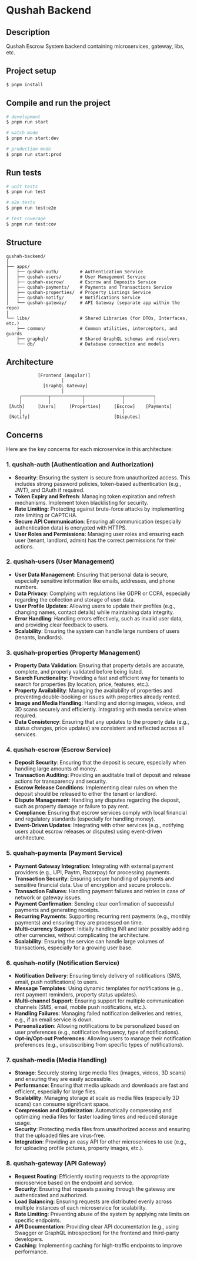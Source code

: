 # Qushah Backend

## Description

Qushah Escrow System backend containing microservices, gateway, libs, etc.

## Project setup

```bash
$ pnpm install
```

## Compile and run the project

```bash
# development
$ pnpm run start

# watch mode
$ pnpm run start:dev

# production mode
$ pnpm run start:prod
```

## Run tests

```bash
# unit tests
$ pnpm run test

# e2e tests
$ pnpm run test:e2e

# test coverage
$ pnpm run test:cov
```

## Structure

```
qushah-backend/
│
├── apps/
│   ├── qushah-auth/        # Authentication Service
│   ├── qushah-users/       # User Management Service
│   ├── qushah-escrow/      # Escrow and Deposits Service
│   ├── qushah-payments/    # Payments and Transactions Service
│   ├── qushah-properties/  # Property Listings Service
│   ├── qushah-notify/      # Notifications Service
│   └── qushah-gateway/     # API Gateway (separate app within the repo)
│
└── libs/                   # Shared Libraries (for DTOs, Interfaces, etc.)
    ├── common/             # Common utilities, interceptors, and guards
    ├── graphql/            # Shared GraphQL schemas and resolvers
    └── db/                 # Database connection and models

```

## Architecture

```
            [Frontend (Angular)]
                     │
              [GraphQL Gateway]
                     │
     ┌──────────┬────────────┬──────────────┬───────────┐
     │          │            │              │           │
 [Auth]     [Users]     [Properties]     [Escrow]    [Payments]
     │                                      │
 [Notify]                                [Disputes]

```

## Concerns

Here are the key concerns for each microservice in this architecture:

### 1. **qushah-auth** (Authentication and Authorization)
- **Security**: Ensuring the system is secure from unauthorized access. This includes strong password policies, token-based authentication (e.g., JWT), and OAuth if required.
- **Token Expiry and Refresh**: Managing token expiration and refresh mechanisms. Implement token blacklisting for security.
- **Rate Limiting**: Protecting against brute-force attacks by implementing rate limiting or CAPTCHA.
- **Secure API Communication**: Ensuring all communication (especially authentication data) is encrypted with HTTPS.
- **User Roles and Permissions**: Managing user roles and ensuring each user (tenant, landlord, admin) has the correct permissions for their actions.

### 2. **qushah-users** (User Management)
- **User Data Management**: Ensuring that personal data is secure, especially sensitive information like emails, addresses, and phone numbers.
- **Data Privacy**: Complying with regulations like GDPR or CCPA, especially regarding the collection and storage of user data.
- **User Profile Updates**: Allowing users to update their profiles (e.g., changing names, contact details) while maintaining data integrity.
- **Error Handling**: Handling errors effectively, such as invalid user data, and providing clear feedback to users.
- **Scalability**: Ensuring the system can handle large numbers of users (tenants, landlords).

### 3. **qushah-properties** (Property Management)
- **Property Data Validation**: Ensuring that property details are accurate, complete, and properly validated before being listed.
- **Search Functionality**: Providing a fast and efficient way for tenants to search for properties (by location, price, features, etc.).
- **Property Availability**: Managing the availability of properties and preventing double-booking or issues with properties already rented.
- **Image and Media Handling**: Handling and storing images, videos, and 3D scans securely and efficiently. Integrating with media service when required.
- **Data Consistency**: Ensuring that any updates to the property data (e.g., status changes, price updates) are consistent and reflected across all services.

### 4. **qushah-escrow** (Escrow Service)
- **Deposit Security**: Ensuring that the deposit is secure, especially when handling large amounts of money.
- **Transaction Auditing**: Providing an auditable trail of deposit and release actions for transparency and security.
- **Escrow Release Conditions**: Implementing clear rules on when the deposit should be released to either the tenant or landlord.
- **Dispute Management**: Handling any disputes regarding the deposit, such as property damage or failure to pay rent.
- **Compliance**: Ensuring that escrow services comply with local financial and regulatory standards (especially for handling money).
- **Event-Driven Updates**: Integrating with other services (e.g., notifying users about escrow releases or disputes) using event-driven architecture.

### 5. **qushah-payments** (Payment Service)
- **Payment Gateway Integration**: Integrating with external payment providers (e.g., UPI, Paytm, Razorpay) for processing payments.
- **Transaction Security**: Ensuring secure handling of payments and sensitive financial data. Use of encryption and secure protocols.
- **Transaction Failures**: Handling payment failures and retries in case of network or gateway issues.
- **Payment Confirmation**: Sending clear confirmation of successful payments and generating receipts.
- **Recurring Payments**: Supporting recurring rent payments (e.g., monthly payments) and ensuring they are processed on time.
- **Multi-currency Support**: Initially handling INR and later possibly adding other currencies, without complicating the architecture.
- **Scalability**: Ensuring the service can handle large volumes of transactions, especially for a growing user base.

### 6. **qushah-notify** (Notification Service)
- **Notification Delivery**: Ensuring timely delivery of notifications (SMS, email, push notifications) to users.
- **Message Templates**: Using dynamic templates for notifications (e.g., rent payment reminders, property status updates).
- **Multi-channel Support**: Ensuring support for multiple communication channels (SMS, email, mobile push notifications, etc.).
- **Handling Failures**: Managing failed notification deliveries and retries, e.g., if an email service is down.
- **Personalization**: Allowing notifications to be personalized based on user preferences (e.g., notification frequency, type of notifications).
- **Opt-in/Opt-out Preferences**: Allowing users to manage their notification preferences (e.g., unsubscribing from specific types of notifications).

### 7. **qushah-media** (Media Handling)
- **Storage**: Securely storing large media files (images, videos, 3D scans) and ensuring they are easily accessible.
- **Performance**: Ensuring that media uploads and downloads are fast and efficient, especially for large files.
- **Scalability**: Managing storage at scale as media files (especially 3D scans) can consume significant space.
- **Compression and Optimization**: Automatically compressing and optimizing media files for faster loading times and reduced storage usage.
- **Security**: Protecting media files from unauthorized access and ensuring that the uploaded files are virus-free.
- **Integration**: Providing an easy API for other microservices to use (e.g., for uploading profile pictures, property images, etc.).

### 8. **qushah-gateway** (API Gateway)
- **Request Routing**: Efficiently routing requests to the appropriate microservice based on the endpoint and service.
- **Security**: Ensuring that requests passing through the gateway are authenticated and authorized.
- **Load Balancing**: Ensuring requests are distributed evenly across multiple instances of each microservice for scalability.
- **Rate Limiting**: Preventing abuse of the system by applying rate limits on specific endpoints.
- **API Documentation**: Providing clear API documentation (e.g., using Swagger or GraphQL introspection) for the frontend and third-party developers.
- **Caching**: Implementing caching for high-traffic endpoints to improve performance.
